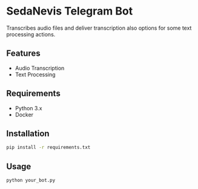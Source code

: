 # SedaNevis Telegram Bot

Transcribes audio files and deliver transcription also options for some text processing actions.

## Features
- Audio Transcription
- Text Processing

## Requirements
- Python 3.x
- Docker

## Installation
```bash
pip install -r requirements.txt
```

## Usage
```bash
python your_bot.py
```
